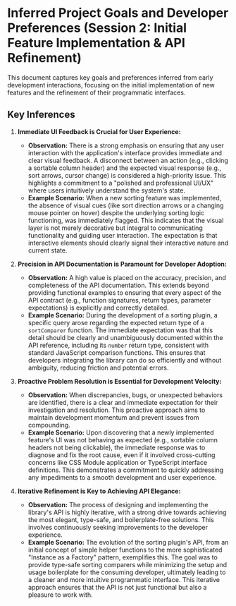 # Inferred Project Goals and Developer Preferences (Session 2: Initial Feature Implementation & API Refinement)

This document captures key goals and preferences inferred from early development interactions, focusing on the initial implementation of new features and the refinement of their programmatic interfaces.

## Key Inferences

1.  **Immediate UI Feedback is Crucial for User Experience:**
    *   **Observation:** There is a strong emphasis on ensuring that any user interaction with the application's interface provides immediate and clear visual feedback. A disconnect between an action (e.g., clicking a sortable column header) and the expected visual response (e.g., sort arrows, cursor change) is considered a high-priority issue. This highlights a commitment to a "polished and professional UI/UX" where users intuitively understand the system's state.
    *   **Example Scenario:** When a new sorting feature was implemented, the absence of visual cues (like sort direction arrows or a changing mouse pointer on hover) despite the underlying sorting logic functioning, was immediately flagged. This indicates that the visual layer is not merely decorative but integral to communicating functionality and guiding user interaction. The expectation is that interactive elements should clearly signal their interactive nature and current state.

2.  **Precision in API Documentation is Paramount for Developer Adoption:**
    *   **Observation:** A high value is placed on the accuracy, precision, and completeness of the API documentation. This extends beyond providing functional examples to ensuring that every aspect of the API contract (e.g., function signatures, return types, parameter expectations) is explicitly and correctly detailed.
    *   **Example Scenario:** During the development of a sorting plugin, a specific query arose regarding the expected return type of a `sortComparer` function. The immediate expectation was that this detail should be clearly and unambiguously documented within the API reference, including its `number` return type, consistent with standard JavaScript comparison functions. This ensures that developers integrating the library can do so efficiently and without ambiguity, reducing friction and potential errors.

3.  **Proactive Problem Resolution is Essential for Development Velocity:**
    *   **Observation:** When discrepancies, bugs, or unexpected behaviors are identified, there is a clear and immediate expectation for their investigation and resolution. This proactive approach aims to maintain development momentum and prevent issues from compounding.
    *   **Example Scenario:** Upon discovering that a newly implemented feature's UI was not behaving as expected (e.g., sortable column headers not being clickable), the immediate response was to diagnose and fix the root cause, even if it involved cross-cutting concerns like CSS Module application or TypeScript interface definitions. This demonstrates a commitment to quickly addressing any impediments to a smooth development and user experience.

4.  **Iterative Refinement is Key to Achieving API Elegance:**
    *   **Observation:** The process of designing and implementing the library's API is highly iterative, with a strong drive towards achieving the most elegant, type-safe, and boilerplate-free solutions. This involves continuously seeking improvements to the developer experience.
    *   **Example Scenario:** The evolution of the sorting plugin's API, from an initial concept of simple helper functions to the more sophisticated "Instance as a Factory" pattern, exemplifies this. The goal was to provide type-safe sorting comparers while minimizing the setup and usage boilerplate for the consuming developer, ultimately leading to a cleaner and more intuitive programmatic interface. This iterative approach ensures that the API is not just functional but also a pleasure to work with.